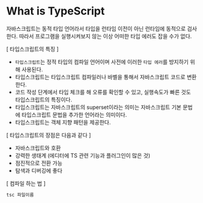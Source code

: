 # What is TypeScript

자바스크립트는 동적 타입 언어라서 타입을 런타임 이전이 아닌 런타임에 동적으로 검사한다. 따라서 프로그램을 실행시켜보지 않는 이상 어떠한 타입 에러도 잡을 수가 없다.

[ 타입스크립트의 특징 ]

- `타입스크립트`는 정적 타입의 컴파일 언어이며 사전에 이러한 `타입 에러`를 방지하기 위해 사용된다.
- 타입스크립트는 타입스크립트 컴파일러나 바벨을 통해서 자바스크립트 코드로 변환한다.
- 코드 작성 단계에서 타입 체크를 해 오류를 확인할 수 있고, 실행속도가 빠른 것도 타입스크립트의 특징이다.
- 타입스크립트는 자바스크립트의 superset이라는 의미는 자바스크립트 기본 문법에 타입스크립트 문법을 추가한 언어라는 의미이다.
- 타입스크립트는 객체 지향 패턴을 제공한다.

[ 타입스크립트의 장점은 다음과 같다 ]

- 자바스크립트와 호환
- 강력한 생태계 (에디터에 TS 관련 기능과 플러그인이 많은 것)
- 점진적으로 전환 가능
- 탐색과 디버깅에 좋다

[ 컴파일 하는 법 ]

```js
tsc 파일이름
```
